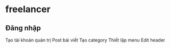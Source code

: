 # freelancer
## Đăng nhập
Tạo tài khoản quản trị
Post bài viết
Tạo category
Thiết lập menu
Edit  header
